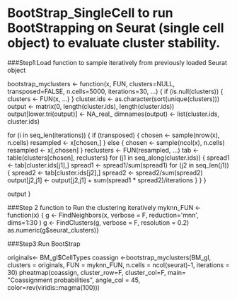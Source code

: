 # BootStrap_SingleCell to run BootStrapping on Seurat (single cell object) to evaluate cluster stability.

###Step1:Load function to sample iteratively from previously loaded Seurat object

bootstrap_myclusters <- function(x, FUN, clusters=NULL, transposed=FALSE, n.cells=5000, 
                                 iterations=30, ...) {
  if (is.null(clusters)) {
    clusters <- FUN(x, ...)
  }
  cluster.ids <- as.character(sort(unique(clusters)))
  output <- matrix(0, length(cluster.ids), length(cluster.ids))
  output[lower.tri(output)] <- NA_real_
  dimnames(output) <- list(cluster.ids, cluster.ids)
  
  for (i in seq_len(iterations)) {
    if (transposed) {
      chosen <- sample(nrow(x), n.cells)
      resampled <- x[chosen,]
    } else {
      chosen <- sample(ncol(x), n.cells)
      resampled <- x[,chosen]
    }
    reclusters <- FUN(resampled, ...)
    tab <- table(clusters[chosen], reclusters)
    for (j1 in seq_along(cluster.ids)) {
      spread1 <- tab[cluster.ids[j1],]
      spread1 <- spread1/sum(spread1)
      for (j2 in seq_len(j1)) {
        spread2 <- tab[cluster.ids[j2],]
        spread2 <- spread2/sum(spread2)
        output[j2,j1] <- output[j2,j1] + sum(spread1 * spread2)/iterations
      }
    }
  }
  
  output
}

###Step 2 function to Run the clustering iteratively
myknn_FUN <- function(x) {
  g <- FindNeighbors(x, verbose = F, reduction='mnn', dims=1:30 )
  g <- FindClusters(g, verbose = F, resolution = 0.2)
  as.numeric(g$seurat_clusters)}
  
###Step3:Run BootStrap
  
originals<- BM_gl$CellTypes
coassign <-bootstrap_myclusters(BM_gl, clusters = originals, FUN = myknn_FUN, 
                                n.cells = ncol(seurat)-1, iterations = 30)
pheatmap(coassign, cluster_row=F, cluster_col=F, main= "Coassignment probabilities", angle_col = 45,
         color=rev(viridis::magma(100)))
